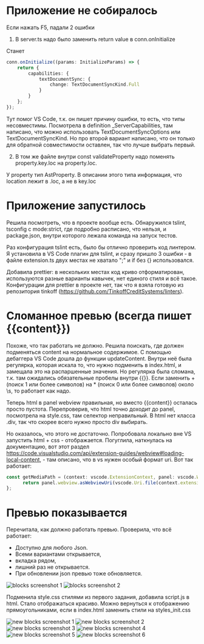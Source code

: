 # Приложение не собиралось
Если нажать F5, падали 2 ошибки
1. В server.ts надо было заменить return value в conn.onInitialize

 Станет 

``` typescript 
conn.onInitialize((params: InitializeParams) => {
    return {
        capabilities: {
            textDocumentSync: {
                change: TextDocumentSyncKind.Full
            }
        }
    };
});
```

Тут помог VS Code, т.к. он пишет причину ошибки, то есть, что типы несовместимы. Посмотрела в definition _ServerCapabilities, там написано, что можно использовать TextDocumentSyncOptions или TextDocumentSyncKind. Но про второй вариант написано, что он только для обратной совместимости оставлен, так что лучше выбрать первый.

2. В том же файле внутри  const validateProperty надо поменять property.key.loc на property.loc.

 У property тип AstProperty. В описании этого типа информация, что location лежит в .loc, а не в key.loc

# Приложение запустилось
Решила посмотреть, что в проекте вообще есть. Обнаружился tslint, tsconfig с mode:strict, где подробно расписано, что нельзя, и package.json, внутри которого лежала команда на запуск тестов.

Раз конфигурация tslint есть, было бы отлично проверить код линтером. Я установила в VS Code плагин для tslint, и сразу пришло 3 ошибки - в файле extension.ts двух местах не хватало ";" и if без {} использовался.

Добавила prettier: в нескольких местах код криво отформатирован, используются разные варианты кавычек, нет единого стиля и всё такое. Конфигурации для prettier в проекте нет, так что я взяла готовую из репозитория tinkoff (https://github.com/TinkoffCreditSystems/linters). 

# Сломанное превью (всегда пишет {{content}})
Похоже, что так работать не должно. Решила поискать, где должен подменяться content на нормальное содержимое. С помощью дебаггера VS Code дошла до функции updateContent. Внутри неё была регулярка, которая искала то, что нужно подменить в index.html, и замещала это на распаршенные значения. Но регулярка была сломана, т.к. там ожидались обязательные пробелы внутри {{}}. Если заменить + (поиск 1 или более символов) на * (поиск 0 или более символов) около \s, то работает как надо.

Теперь html в panel webview правильная, но вместо {{content}} осталась просто пустота. Перепроверив, что html точно доходит до panel, посмотрела на style.css, там селектор неправильный. В html нет класса .div, так что скорее всего нужно просто div выбирать.

Но оказалось, что этого не достаточно. Попробовала локально вне VS запустить html + css - отображается. Погуглила, наткнулась на  документацию, вот этот раздел https://code.visualstudio.com/api/extension-guides/webview#loading-local-content, - там описано, что в vs нужен особый формат uri. Вот так работает:

``` typescript
const getMediaPath = (context: vscode.ExtensionContext, panel: vscode.WebviewPanel) => {
      return panel.webview.asWebviewUri(vscode.Uri.file(context.extensionPath)).toString() + '/';
};
```

# Превью показывается

Перечитала, как должно работать превью. Проверила, что всё работает:
* Доступно для любого Json.
* Всеми вариантами открывается,
* вкладка рядом, 
* лишний раз не открывается.
* При обновлении json превью тоже обновляется.

![blocks screenshot 1](https://raw.githubusercontent.com/hhharm/find-mistakes/bugfix/my-fixes/media/proofs/Block1.png?token=AGC5FL5X2IR6GSUP3EPHSZK6EIS5A)
![blocks screenshot 2](https://raw.githubusercontent.com/hhharm/find-mistakes/bugfix/my-fixes/media/proofs/Blocks.png?token=AGC5FLYFZ5WD4YX725ZL2S26EITBC)



Подменила style.css стилями из первого задания, добавила script.js в html. Стало отображаться красиво.
Можно вернуться к отображению прямоугольниками, если в index.html заменить стили на styles_init.css 

![new blocks screenshot 1](https://raw.githubusercontent.com/hhharm/find-mistakes/bugfix/my-fixes/media/proofs/StyledBlocks1.png?token=AGC5FL3E27BWH7IF3XG65T26EITFI)
![new blocks screenshot 2](https://raw.githubusercontent.com/hhharm/find-mistakes/bugfix/my-fixes/media/proofs/StyledBlocks2.png?token=AGC5FLY5CLKKASBXK46C55K6EITGE)
![new blocks screenshot 3](https://raw.githubusercontent.com/hhharm/find-mistakes/bugfix/my-fixes/media/proofs/StyledBlocks3.png?token=AGC5FL4VGDIWZ5Z7ABFMDIC6EITHC)
![new blocks screenshot 4](https://raw.githubusercontent.com/hhharm/find-mistakes/bugfix/my-fixes/media/proofs/StyledBlocks4.png?token=AGC5FL4ZXU6RYX4O7YEGQKC6EITIC)
![new blocks screenshot 5](https://raw.githubusercontent.com/hhharm/find-mistakes/bugfix/my-fixes/media/proofs/StyledBlocks5.png?token=AGC5FL5WN3BMUNDP3OUV5Q26EITJA)
![new blocks screenshot 6](https://raw.githubusercontent.com/hhharm/find-mistakes/bugfix/my-fixes/media/proofs/StyledBlocks6.png?token=AGC5FL62GYGG5NP7TFCOOB26EITJ2)